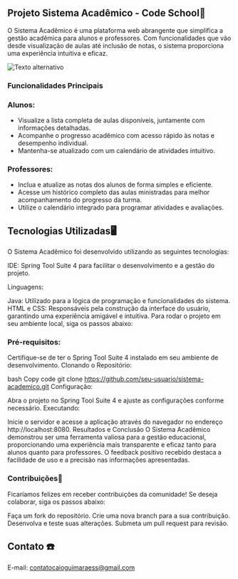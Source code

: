 ## Projeto Sistema Acadêmico - Code School🏫

O Sistema Acadêmico é uma plataforma web abrangente que simplifica a gestão acadêmica para alunos e professores. Com funcionalidades que vão desde visualização de aulas até inclusão de notas, o sistema proporciona uma experiência intuitiva e eficaz.


![Texto alternativo]()


### Funcionalidades Principais
### Alunos:

- Visualize a lista completa de aulas disponíveis, juntamente com informações detalhadas.
- Acompanhe o progresso acadêmico com acesso rápido às notas e desempenho individual.
- Mantenha-se atualizado com um calendário de atividades intuitivo.
### Professores:

- Inclua e atualize as notas dos alunos de forma simples e eficiente.
- Acesse um histórico completo das aulas ministradas para melhor acompanhamento do progresso da turma.
- Utilize o calendário integrado para programar atividades e avaliações.
  
## Tecnologias Utilizadas🖥️
O Sistema Acadêmico foi desenvolvido utilizando as seguintes tecnologias:

IDE: Spring Tool Suite 4 para facilitar o desenvolvimento e a gestão do projeto.

Linguagens:

Java: Utilizado para a lógica de programação e funcionalidades do sistema.
HTML e CSS: Responsáveis pela construção da interface do usuário, garantindo uma experiência amigável e intuitiva.
Para rodar o projeto em seu ambiente local, siga os passos abaixo:

### Pré-requisitos:

Certifique-se de ter o Spring Tool Suite 4 instalado em seu ambiente de desenvolvimento.
Clonando o Repositório:

bash
Copy code
git clone https://github.com/seu-usuario/sistema-academico.git
Configuração:

Abra o projeto no Spring Tool Suite 4 e ajuste as configurações conforme necessário.
Executando:

Inicie o servidor e acesse a aplicação através do navegador no endereço http://localhost:8080.
Resultados e Conclusão
O Sistema Acadêmico demonstrou ser uma ferramenta valiosa para a gestão educacional, proporcionando uma experiência mais transparente e eficaz tanto para alunos quanto para professores. O feedback positivo recebido destaca a facilidade de uso e a precisão nas informações apresentadas.

### Contribuições📍
Ficaríamos felizes em receber contribuições da comunidade! Se deseja colaborar, siga os passos abaixo:

Faça um fork do repositório.
Crie uma nova branch para a sua contribuição.
Desenvolva e teste suas alterações.
Submeta um pull request para revisão.

##  Contato ☎️

E-mail: contatocaioguimaraess@gmail.com
